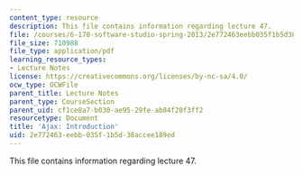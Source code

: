 ```yaml
---
content_type: resource
description: This file contains information regarding lecture 47.
file: /courses/6-170-software-studio-spring-2013/2e772463eebb035f1b5d38accee189ed_MIT6_170S13_47-asyn-intro.pdf
file_size: 710988
file_type: application/pdf
learning_resource_types:
- Lecture Notes
license: https://creativecommons.org/licenses/by-nc-sa/4.0/
ocw_type: OCWFile
parent_title: Lecture Notes
parent_type: CourseSection
parent_uid: cf1ce8a7-b030-ae95-29fe-ab84f20f3ff2
resourcetype: Document
title: 'Ajax: Introduction'
uid: 2e772463-eebb-035f-1b5d-38accee189ed
---
```

This file contains information regarding lecture 47.